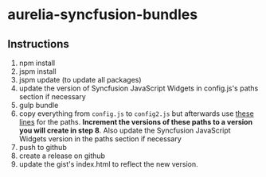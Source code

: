 # aurelia-syncfusion-bundles

## Instructions

1. npm install
2. jspm install
3. jspm update (to update all packages)
4. update the version of Syncfusion JavaScript Widgets in config.js's paths section if necessary
5. gulp bundle
6. copy everything from `config.js` to `config2.js` but afterwards use [these lines](https://github.com/aurelia-ui-toolkits/aurelia-kendoui-bundles/blob/402afc52e830f454f330592f9766694529b6eb8c/config2.js#L10-L14) for the paths. **Increment the versions of these paths to a version you will create in step 8**. Also update the Syncfusion JavaScript Widgets version in the paths section if necessary
7. push to github
8. create a release on github
9. update the gist's index.html to reflect the new version.
